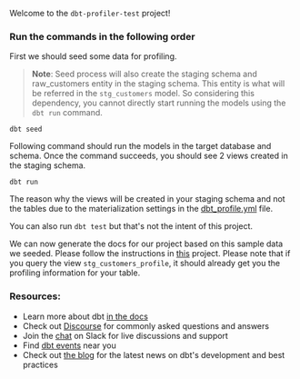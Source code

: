 Welcome to the `dbt-profiler-test` project!

### Run the commands in the following order

First we should seed some data for profiling.

> **Note**: Seed process will also create the staging schema and raw_customers entity in the staging schema. This entity is what will be referred in the `stg_customers` model. So considering this dependency, you cannot directly start running the models using the `dbt run` command.

```
dbt seed
```

Following command should run the models in the target database and schema. Once the command succeeds, you should see 2 views created in the staging schema. 
```
dbt run
```

The reason why the views will be created in your staging schema and not the tables due to the materialization settings in the [dbt_profile.yml](dbt_project.yml) file.

You can also run `dbt test` but that's not the intent of this project.

We can now generate the docs for our project based on this sample data we seeded. Please follow the instructions in [this](https://github.com/data-mie/dbt-profiler) project. Please note that if you query the view `stg_customers_profile`, it should already get you the profiling information for your table.




### Resources:
- Learn more about dbt [in the docs](https://docs.getdbt.com/docs/introduction)
- Check out [Discourse](https://discourse.getdbt.com/) for commonly asked questions and answers
- Join the [chat](https://community.getdbt.com/) on Slack for live discussions and support
- Find [dbt events](https://events.getdbt.com) near you
- Check out [the blog](https://blog.getdbt.com/) for the latest news on dbt's development and best practices
